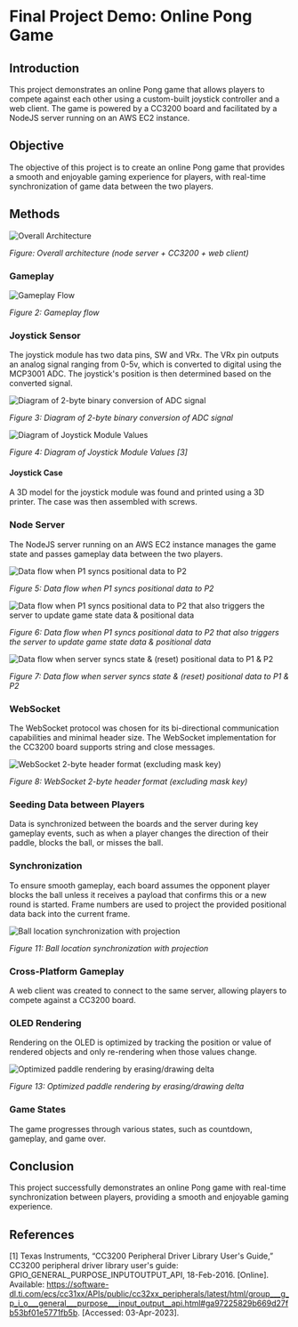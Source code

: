 
# Final Project Demo: Online Pong Game

## Introduction

This project demonstrates an online Pong game that allows players to compete against each other using a custom-built joystick controller and a web client. The game is powered by a CC3200 board and facilitated by a NodeJS server running on an AWS EC2 instance.

## Objective

The objective of this project is to create an online Pong game that provides a smooth and enjoyable gaming experience for players, with real-time synchronization of game data between the two players.

## Methods

![Overall Architecture](overall_architecture.png)

*Figure: Overall architecture (node server + CC3200 + web client)*

### Gameplay

![Gameplay Flow](gameplay_flow.png)

*Figure 2: Gameplay flow*

### Joystick Sensor

The joystick module has two data pins, SW and VRx. The VRx pin outputs an analog signal ranging from 0-5v, which is converted to digital using the MCP3001 ADC. The joystick's position is then determined based on the converted signal.

![Diagram of 2-byte binary conversion of ADC signal](adc_conversion.png)

*Figure 3: Diagram of 2-byte binary conversion of ADC signal*

![Diagram of Joystick Module Values](joystick_values.png)

*Figure 4: Diagram of Joystick Module Values [3]*

#### Joystick Case

A 3D model for the joystick module was found and printed using a 3D printer. The case was then assembled with screws.

### Node Server

The NodeJS server running on an AWS EC2 instance manages the game state and passes gameplay data between the two players.

![Data flow when P1 syncs positional data to P2](data_flow_p1_p2.png)

*Figure 5: Data flow when P1 syncs positional data to P2*

![Data flow when P1 syncs positional data to P2 that also triggers the server to update game state data & positional data](data_flow_p1_p2_trigger.png)

*Figure 6: Data flow when P1 syncs positional data to P2 that also triggers the server to update game state data & positional data*

![Data flow when server syncs state & (reset) positional data to P1 & P2](data_flow_server_sync.png)

*Figure 7: Data flow when server syncs state & (reset) positional data to P1 & P2*

### WebSocket

The WebSocket protocol was chosen for its bi-directional communication capabilities and minimal header size. The WebSocket implementation for the CC3200 board supports string and close messages.

![WebSocket 2-byte header format (excluding mask key)](websocket_header.png)

*Figure 8: WebSocket 2-byte header format (excluding mask key)*

### Seeding Data between Players

Data is synchronized between the boards and the server during key gameplay events, such as when a player changes the direction of their paddle, blocks the ball, or misses the ball.

### Synchronization

To ensure smooth gameplay, each board assumes the opponent player blocks the ball unless it receives a payload that confirms this or a new round is started. Frame numbers are used to project the provided positional data back into the current frame.

![Ball location synchronization with projection](ball_location_projection.png)

*Figure 11: Ball location synchronization with projection*

### Cross-Platform Gameplay

A web client was created to connect to the same server, allowing players to compete against a CC3200 board.

### OLED Rendering

Rendering on the OLED is optimized by tracking the position or value of rendered objects and only re-rendering when those values change.

![Optimized paddle rendering by erasing/drawing delta](optimized_paddle_rendering.png)

*Figure 13: Optimized paddle rendering by erasing/drawing delta*

### Game States

The game progresses through various states, such as countdown, gameplay, and game over.

## Conclusion

This project successfully demonstrates an online Pong game with real-time synchronization between players, providing a smooth and enjoyable gaming experience.

## References

[1] Texas Instruments, “CC3200 Peripheral Driver Library User's Guide,” CC3200 peripheral driver library user's guide: GPIO_GENERAL_PURPOSE_INPUTOUTPUT_API, 18-Feb-2016. [Online]. Available: https://software-dl.ti.com/ecs/cc31xx/APIs/public/cc32xx_peripherals/latest/html/group___g_p_i_o___general___purpose___input_output__api.html#ga97225829b669d27fb53bf01e5771fb5b. [Accessed: 03-Apr-2023].

